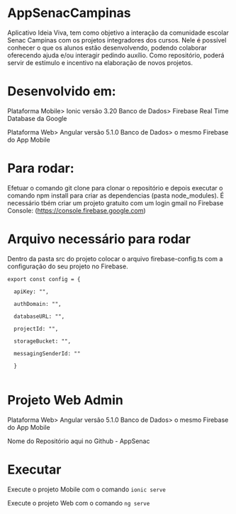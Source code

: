 # AppSenacCampinas

Aplicativo Ideia Viva, tem como objetivo a interação da comunidade escolar Senac Campinas com os projetos integradores dos cursos.
Nele é possível conhecer o que os alunos estão desenvolvendo, podendo colaborar oferecendo ajuda e/ou interagir pedindo auxílio.
Como repositório, poderá servir de estímulo e incentivo na elaboração de novos projetos.

# Desenvolvido em:
Plataforma Mobile> Ionic versão 3.20
Banco de Dados> Firebase Real Time Database da Google

Plataforma Web> Angular versão 5.1.0
Banco de Dados> o mesmo Firebase do App Mobile

# Para rodar:
Efetuar o comando git clone para clonar o repositório e depois executar o comando npm install para criar as dependencias (pasta node_modules).
É necessário tbém criar um projeto gratuito com um login gmail no Firebase Console:
(https://console.firebase.google.com)

# Arquivo necessário para rodar
Dentro da pasta src do projeto colocar o arquivo firebase-config.ts com a configuração do seu projeto no Firebase.

```
export const config = {

  apiKey: "",
  
  authDomain: "",
  
  databaseURL: "",
  
  projectId: "",
  
  storageBucket: "",
  
  messagingSenderId: ""
  
  }   
  
```

# Projeto Web Admin
Plataforma Web> Angular versão 5.1.0
Banco de Dados> o mesmo Firebase do App Mobile

Nome do Repositório aqui no Github - AppSenac

# Executar
Execute o projeto Mobile com o comando ``ionic serve``

Execute o projeto Web com o comando ``ng serve``


